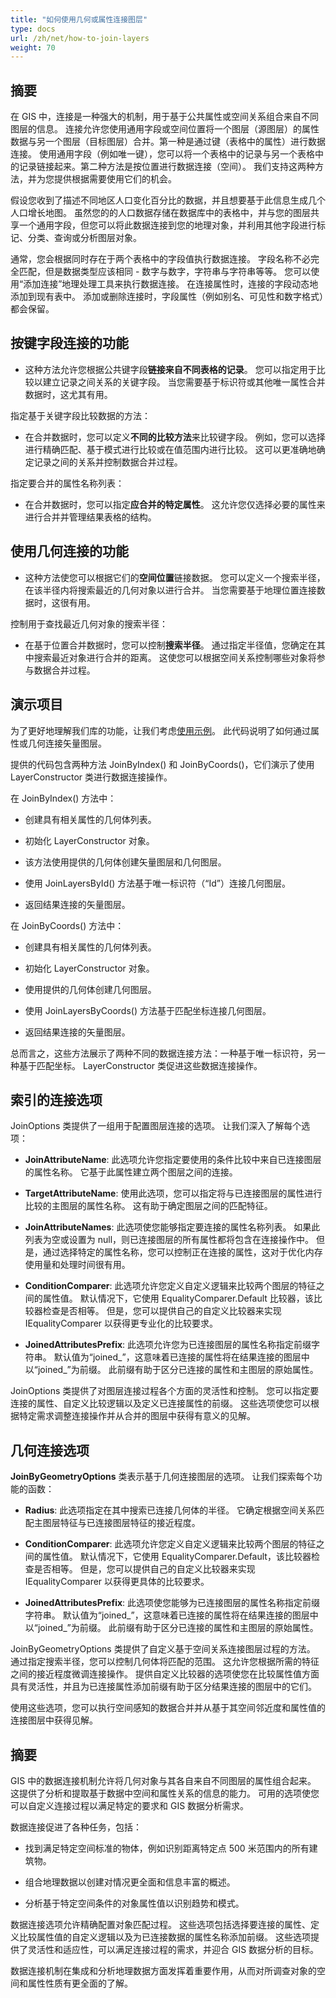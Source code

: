 ```yaml
---
title: "如何使用几何或属性连接图层"
type: docs
url: /zh/net/how-to-join-layers
weight: 70
---
```


## 摘要

在 GIS 中，连接是一种强大的机制，用于基于公共属性或空间关系组合来自不同图层的信息。 连接允许您使用通用字段或空间位置将一个图层（源图层）的属性数据与另一个图层（目标图层）合并。第一种是通过键（表格中的属性）进行数据连接。 使用通用字段（例如唯一键），您可以将一个表格中的记录与另一个表格中的记录链接起来。第二种方法是按位置进行数据连接（空间）。 我们支持这两种方法，并为您提供根据需要使用它们的机会。

假设您收到了描述不同地区人口变化百分比的数据，并且想要基于此信息生成几个人口增长地图。 虽然您的的人口数据存储在数据库中的表格中，并与您的图层共享一个通用字段，但您可以将此数据连接到您的地理对象，并利用其他字段进行标记、分类、查询或分析图层对象。

通常，您会根据同时存在于两个表格中的字段值执行数据连接。 字段名称不必完全匹配，但是数据类型应该相同 - 数字与数字，字符串与字符串等等。 您可以使用“添加连接”地理处理工具来执行数据连接。 在连接属性时，连接的字段动态地添加到现有表中。 添加或删除连接时，字段属性（例如别名、可见性和数字格式）都会保留。

## 按键字段连接的功能

- 这种方法允许您根据公共键字段**链接来自不同表格的记录**。 您可以指定用于比较以建立记录之间关系的关键字段。 当您需要基于标识符或其他唯一属性合并数据时，这尤其有用。

指定基于关键字段比较数据的方法：

- 在合并数据时，您可以定义**不同的比较方法**来比较键字段。 例如，您可以选择进行精确匹配、基于模式进行比较或在值范围内进行比较。 这可以更准确地确定记录之间的关系并控制数据合并过程。

指定要合并的属性名称列表：

- 在合并数据时，您可以指定**应合并的特定属性**。 这允许您仅选择必要的属性来进行合并并管理结果表格的结构。

## 使用几何连接的功能

- 这种方法使您可以根据它们的**空间位置**链接数据。 您可以定义一个搜索半径，在该半径内将搜索最近的几何对象以进行合并。 当您需要基于地理位置连接数据时，这很有用。

控制用于查找最近几何对象的搜索半径：

- 在基于位置合并数据时，您可以控制**搜索半径**。 通过指定半径值，您确定在其中搜索最近对象进行合并的距离。 这使您可以根据空间关系控制哪些对象将参与数据合并过程。

## 演示项目

为了更好地理解我们库的功能，让我们考虑[使用示例](https://github.com/aspose-gis/Aspose.GIS-for-.NET/tree/master/Apps/Geo.Layers.Join)。 此代码说明了如何通过属性或几何连接矢量图层。

提供的代码包含两种方法 JoinByIndex() 和 JoinByCoords()，它们演示了使用 LayerConstructor 类进行数据连接操作。

在 JoinByIndex() 方法中：

- 创建具有相关属性的几何体列表。

- 初始化 LayerConstructor 对象。

- 该方法使用提供的几何体创建矢量图层和几何图层。

- 使用 JoinLayersById() 方法基于唯一标识符（“Id”）连接几何图层。

- 返回结果连接的矢量图层。

在 JoinByCoords() 方法中：

- 创建具有相关属性的几何体列表。

- 初始化 LayerConstructor 对象。

- 使用提供的几何体创建几何图层。

- 使用 JoinLayersByCoords() 方法基于匹配坐标连接几何图层。

- 返回结果连接的矢量图层。

总而言之，这些方法展示了两种不同的数据连接方法：一种基于唯一标识符，另一种基于匹配坐标。 LayerConstructor 类促进这些数据连接操作。

## 索引的连接选项

JoinOptions 类提供了一组用于配置图层连接的选项。 让我们深入了解每个选项：

- **JoinAttributeName**: 此选项允许您指定要使用的条件比较中来自已连接图层的属性名称。 它基于此属性建立两个图层之间的连接。

- **TargetAttributeName**: 使用此选项，您可以指定将与已连接图层的属性进行比较的主图层的属性名称。 这有助于确定图层之间的匹配特征。

- **JoinAttributeNames**: 此选项使您能够指定要连接的属性名称列表。 如果此列表为空或设置为 null，则已连接图层的所有属性都将包含在连接操作中。 但是，通过选择特定的属性名称，您可以控制正在连接的属性，这对于优化内存使用量和处理时间很有用。

- **ConditionComparer**: 此选项允许您定义自定义逻辑来比较两个图层的特征之间的属性值。 默认情况下，它使用 EqualityComparer.Default 比较器，该比较器检查是否相等。 但是，您可以提供自己的自定义比较器来实现 IEqualityComparer 以获得更专业化的比较要求。

- **JoinedAttributesPrefix**: 此选项允许您为已连接图层的属性名称指定前缀字符串。 默认值为“joined_”，这意味着已连接的属性将在结果连接的图层中以“joined_”为前缀。 此前缀有助于区分已连接的属性和主图层的原始属性。

JoinOptions 类提供了对图层连接过程各个方面的灵活性和控制。 您可以指定要连接的属性、自定义比较逻辑以及定义已连接属性的前缀。 这些选项使您可以根据特定需求调整连接操作并从合并的图层中获得有意义的见解。

## 几何连接选项

**JoinByGeometryOptions** 类表示基于几何连接图层的选项。 让我们探索每个功能的函数：

- **Radius**: 此选项指定在其中搜索已连接几何体的半径。 它确定根据空间关系匹配主图层特征与已连接图层特征的接近程度。

- **ConditionComparer**: 此选项允许您定义自定义逻辑来比较两个图层的特征之间的属性值。 默认情况下，它使用 EqualityComparer.Default，该比较器检查是否相等。 但是，您可以提供自己的自定义比较器来实现 IEqualityComparer 以获得更具体的比较要求。

- **JoinedAttributesPrefix**: 此选项使您能够为已连接图层的属性名称指定前缀字符串。 默认值为“joined_”，这意味着已连接的属性将在结果连接的图层中以“joined_”为前缀。 此前缀有助于区分已连接的属性和主图层的原始属性。

JoinByGeometryOptions 类提供了自定义基于空间关系连接图层过程的方法。 通过指定搜索半径，您可以控制几何体将匹配的范围。 这允许您根据所需的特征之间的接近程度微调连接操作。 提供自定义比较器的选项使您在比较属性值方面具有灵活性，并且为已连接属性添加前缀有助于区分结果连接的图层中的它们。

使用这些选项，您可以执行空间感知的数据合并并从基于其空间邻近度和属性值的连接图层中获得见解。

## 摘要

GIS 中的数据连接机制允许将几何对象与其各自来自不同图层的属性组合起来。 这提供了分析和提取基于数据中空间和属性关系的信息的能力。 可用的选项使您可以自定义连接过程以满足特定的要求和 GIS 数据分析需求。

数据连接促进了各种任务，包括：

- 找到满足特定空间标准的物体，例如识别距离特定点 500 米范围内的所有建筑物。

- 组合地理数据以创建对情况更全面和信息丰富的概述。

- 分析基于特定空间条件的对象属性值以识别趋势和模式。

数据连接选项允许精确配置对象匹配过程。 这些选项包括选择要连接的属性、定义比较属性值的自定义逻辑以及为已连接数据的属性名称添加前缀。 这些选项提供了灵活性和适应性，可以满足连接过程的需求，并迎合 GIS 数据分析的目标。

数据连接机制在集成和分析地理数据方面发挥着重要作用，从而对所调查对象的空间和属性性质有更全面的了解。